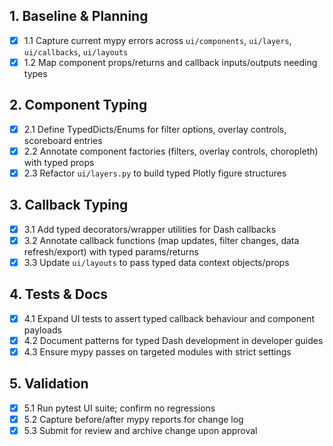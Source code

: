 ## 1. Baseline & Planning
- [x] 1.1 Capture current mypy errors across `ui/components`, `ui/layers`, `ui/callbacks`, `ui/layouts`
- [x] 1.2 Map component props/returns and callback inputs/outputs needing types

## 2. Component Typing
- [x] 2.1 Define TypedDicts/Enums for filter options, overlay controls, scoreboard entries
- [x] 2.2 Annotate component factories (filters, overlay controls, choropleth) with typed props
- [x] 2.3 Refactor `ui/layers.py` to build typed Plotly figure structures

## 3. Callback Typing
- [x] 3.1 Add typed decorators/wrapper utilities for Dash callbacks
- [x] 3.2 Annotate callback functions (map updates, filter changes, data refresh/export) with typed params/returns
- [x] 3.3 Update `ui/layouts` to pass typed data context objects/props

## 4. Tests & Docs
- [x] 4.1 Expand UI tests to assert typed callback behaviour and component payloads
- [x] 4.2 Document patterns for typed Dash development in developer guides
- [x] 4.3 Ensure mypy passes on targeted modules with strict settings

## 5. Validation
- [x] 5.1 Run pytest UI suite; confirm no regressions
- [x] 5.2 Capture before/after mypy reports for change log
- [x] 5.3 Submit for review and archive change upon approval
